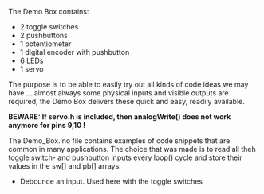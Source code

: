 The Demo Box contains:
- 2 toggle switches
- 2 pushbuttons
- 1 potentiometer
- 1 digital encoder with pushbutton
- 6 LEDs
- 1 servo

The purpose is to be able to easily try out all kinds of code ideas we may have ... almost always some physical inputs and visible outputs are required, the Demo Box delivers these quick and easy, readily available.

**BEWARE: If servo.h is included, then analogWrite() does not work anymore for pins 9,10 !**

The Demo_Box.ino file contains examples of code snippets that are common in many applications. The choice that was made is to read all theh toggle switch- and pushbutton inputs every loop() cycle and store their values in the sw[] and pb[] arrays.
- Debounce an input. Used here with the toggle switches

